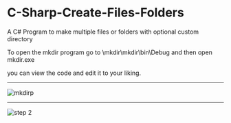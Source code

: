 # C-Sharp-Create-Files-Folders
A C# Program to make multiple files or folders with optional custom directory

To open the mkdir program go to \mkdir\mkdir\bin\Debug and then open mkdir.exe

you can view the code and edit it to your liking.

_____________________________________________________________
![mkdirp](https://user-images.githubusercontent.com/80118008/125915163-e9da2d05-dded-4dff-a306-d31c8e6944fe.PNG)
____________________________________________________________
![step 2](https://user-images.githubusercontent.com/80118008/125915185-2aee028c-cd51-4425-a2b3-7b24bac47753.PNG)

